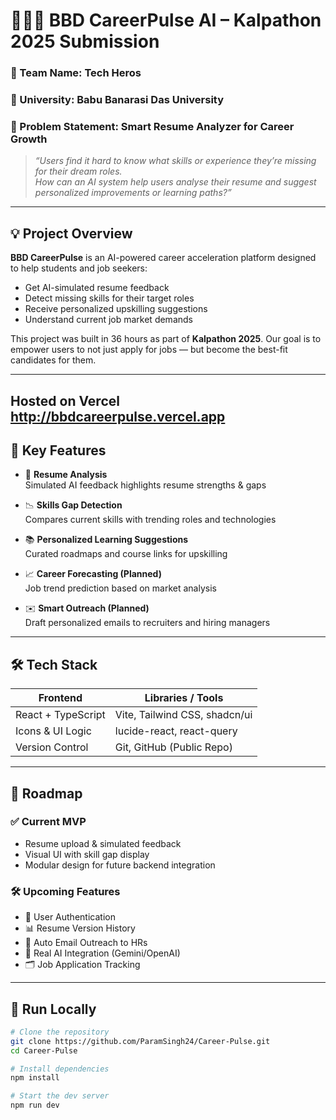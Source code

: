 # 🧑🏼‍💻 BBD CareerPulse AI – Kalpathon 2025 Submission

### 👥 Team Name: Tech Heros  
### 🏫 University: Babu Banarasi Das University  
### 🎯 Problem Statement: **Smart Resume Analyzer for Career Growth**

> _“Users find it hard to know what skills or experience they’re missing for their dream roles.  
> How can an AI system help users analyse their resume and suggest personalized improvements or learning paths?”_

---

## 💡 Project Overview

**BBD CareerPulse** is an AI-powered career acceleration platform designed to help students and job seekers:

- Get AI-simulated resume feedback
- Detect missing skills for their target roles 
- Receive personalized upskilling suggestions
- Understand current job market demands

This project was built in 36 hours as part of **Kalpathon 2025**. Our goal is to empower users to not just apply for jobs — but become the best-fit candidates for them.

---
## Hosted on Vercel http://bbdcareerpulse.vercel.app

## 🔑 Key Features

- 📄 **Resume Analysis**  
  Simulated AI feedback highlights resume strengths & gaps

- 📉 **Skills Gap Detection**  
  Compares current skills with trending roles and technologies

- 📚 **Personalized Learning Suggestions**  
  Curated roadmaps and course links for upskilling

- 📈 **Career Forecasting (Planned)**  
  Job trend prediction based on market analysis

- ✉️ **Smart Outreach (Planned)**  
  Draft personalized emails to recruiters and hiring managers

---

## 🛠 Tech Stack

| Frontend        | Libraries / Tools              |
|-----------------|--------------------------------|
| React + TypeScript | Vite, Tailwind CSS, shadcn/ui |
| Icons & UI Logic | lucide-react, react-query     |
| Version Control  | Git, GitHub (Public Repo)     |

---

## 🧭 Roadmap

### ✅ Current MVP
- Resume upload & simulated feedback
- Visual UI with skill gap display
- Modular design for future backend integration

### 🛠 Upcoming Features
- 🔐 User Authentication
- 📊 Resume Version History
- 📨 Auto Email Outreach to HRs
- 🤖 Real AI Integration (Gemini/OpenAI)
- 🗂️ Job Application Tracking

---

## 🚀 Run Locally

```bash
# Clone the repository
git clone https://github.com/ParamSingh24/Career-Pulse.git
cd Career-Pulse

# Install dependencies
npm install

# Start the dev server
npm run dev
